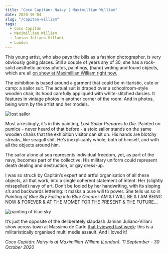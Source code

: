 ```yaml
---
title: "Coco Capitán: Naïvy | Maximillian William"
date: 2020-10-04
slug: "/capitan-william"
tags:
  - Coco Capitán
  - Maximillian William
  - Jamian Juliano-Villani
  - London
---
```


This young artist, who also pays the bills as a fashion photographer, is very obviously going places. Still a couple of years shy of 30, she has a rock-solid aesthetic across photos, paintings, (hand) writing and found objects, which are all [on show at Maximillian William right now.](https://maximillianwilliam.com/exhibition/naivy/)

The exhibition is based around a garment that could be militaristic, cute or camp: a sailor suit. The actual suit is draped over a schoolroom-style wooden chair, its hood carefully appliquéd with white-stitched daisies. It features in vintage photos in another corner of the room. And in photos, being worn by the artist and her models.

![lost sailor](/capitan-william-1.jpg)

Most arrestingly, it’s in this painting, *Lost Sailor Prepares to Die*. Painted on pumice - never heard of that before - a stoic sailor stands on the same wooden chairs that the exhibition visitor can sit on. His hands are blotchy streaks, like seagull shit. He’s inexplicably whole, both of himself, and with all the objects around him.

The sailor alone at sea represents individual freedom, yet, as part of the navy, becomes part of the collective. His military uniform could represent death dealing and destruction, or gay dress-up.

I was so struck by Capitán’s expert and artful organisation of all these objects, all that work, into a single coherent statement of intent. Her (slightly misspelled) navy of art.  Don’t be fooled by her handwriting, with its sloping s’s and backwards lettering: it masks a pure will to power. She tells us so in *Painting of Blue Sky Falling into Blue Ocean*: I AM & I WILL BE  & I AM BEING NOW & FOREVER & AT THE MOMET FOR THE PRESENT & THE FUTURE…

![painting of blue sky](/capitan-william-2.jpg)

It’s just the opposite of the deliberately slapdash Jamian Juliano-Villani show across town at Massimo de Carlo [that I viewed last week](/posts/junque-massimo/): this is a militaristically organised multi media assault. And I loved it!

*Coco Capitán: Naïvy is at Maximillian William (London). 11 September - 30 October 2020*
